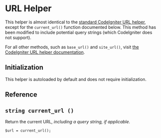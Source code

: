 # URL Helper

This helper is almost identical to the [standard CodeIgniter URL helper](http://codeigniter.com/user_guide/helpers/url_helper.html), except for the `current_url()` function documented below.  This method has been modified to include potential query strings (which CodeIgniter does not support).

For all other methods, such as `base_url()` and `site_url()`, visit [the CodeIgniter URL helper documentation](http://codeigniter.com/user_guide/helpers/url_helper.html).

## Initialization

This helper is autoloaded by default and does not require initialization.

## Reference

## `string current_url ()`

Return the current URL, *including a query string, if applicable*.

```
$url = current_url();
```